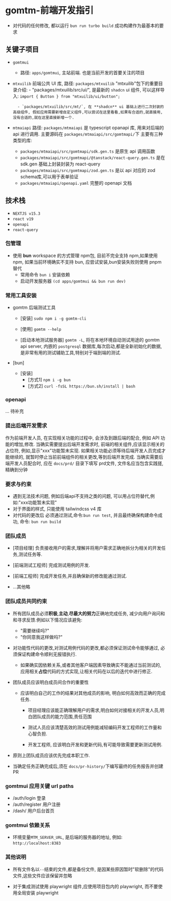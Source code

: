 # gomtm-前端开发指引

* 对代码的任何修改, 都以运行 `bun run turbo build` 成功构建作为最基本的要求

## 关键子项目

* `gomtmui`
  * 路径: `apps/gomtmui`, 主站前端. 也是当前开发的首要关注的项目

* `mtxuilib`
    前端公共 UI 库, 路径: `packages/mtxuilib`
    "mtxuilib"包下的重要目录介绍:
        - "packages/mtxuilib/src/ui/", 是最新的 `shadcn` ui 组件, 可以这样导入: `import { Button } from "mtxuilib/ui/button";`

        - `packages/mtxuilib/src/mt/`, 在 **shadcn** ui 基础上进行二次封装的高级组件, 假如应用需要新增自定义组件,可以尝试在这里看看,如果有合适的,就直接用,没有合适的,就在这里直接新增一个.
* `mtmaiapi`
    路径: `packages/mtmaiapi` 是 typescript opanapi 库, 用来对后端的api 进行调用.
    主要源码在 `packages/mtmaiapi/src/gomtmapi/`下
    主要有三种类型的库:
  * `packages/mtmaiapi/src/gomtmapi/sdk.gen.ts` 是原生 api 调用函数
  * `packages/mtmaiapi/src/gomtmapi/@tanstack/react-query.gen.ts` 是在 sdk.gen 基础上封装封装为 react-query
  * `packages/mtmaiapi/src/gomtmapi/zod.gen.ts` 是以 api 对应的 zod schema库,可以用于表单验证
  * `packages/mtmaiapi/openapi.yaml` 完整的 openapi 文档

## 技术栈

* `NEXTJS v15.3`
* `react v19`
* `openapi`
* `react-query`

### 包管理

* 使用 **bun** workspace 的方式管理 npm包, 目前不完全支持 npm,如果使用npm, 如果当前环境确实不支持 bun, 应尝试安装,bun安装失败则使用 pnpm 替代
  * 常用命令 `bun i` 安装依赖
  * 启动开发服务器 `(cd apps/gomtmui && bun run dev)`

### 常用工具安装

* gomtm 后端测试工具

  * [安装] `sudo npm i -g gomtm-cli`

  * [使用] `gomtm --help`

  * [启动本地测试服务器] `gomtm -L`, 将在本地环境自动测试用途的 gomtm api server, 内嵌的 `postgresql` 数据库,每次启动,都是全新初始化的数据, 是非常有用的测试辅助工具,特别对于端到端的测试.

* [bun]
  * [安装]
    * [方式1] `npm i -g bun`
    * [方式2] `curl -fsSL https://bun.sh/install | bash`

### openapi

... 待补充

### 提出后端开发需求

作为前端开发人员, 在实现相关功能的过程中, 会涉及到跟后端的配合, 例如 API 功能的增加,修改.
当确实需要提出后端开发需求时, 前端的相关组件,应该显示相关的占位符, 例如,显示"xxx"功能暂未实现.
如果相关功能必须等待后端开发人员完成才能继续的, 就暂时停止当前前端组件的相关更改,等到后端开发完成.
当确实需要后端开发人员配合时, 应在 `docs/prd/` 目录下填写 prd文件, 文件名应当包含实践搓,精确到分钟

### 要求与约束

* 遇到无法技术问题, 例如后端api不支持之类的问题, 可以用占位符替代,例如:"xxx功能暂未实现"
* 对于界面的样式, 只能使用 tailwindcss v4 库
* 对代码的更改后 必须通过测试,命令:`bun run test`, 并且最终确保构建命令成功, 命令: `bun run build`

### 团队成员

* [项目经理] 负责接收用户的需求,理解并将用户需求正确地拆分为相关的开发任务,测试任务等.

* [前端测试工程师] 完成测试用例的开发.

* [前端工程师] 完成开发任务,并且确保新的修改能通过测试.

* ...其他略

### 团队成员共同约束

* 所有团队成员必须**积极**,**主动**,**尽最大的努力**正确地完成任务, 减少向用户询问和和寻求反馈.例如以下情况应该避免:
  * "需要继续吗?"
  * "你同意我这样做吗?"

* 对功能性代码的更改,对测试用例代码的更改,都必须保证测试命令能够通过, 必须保证构建命令顺利无报错执行.
  * 如果确实因依赖关系,或者其他客户端因素导致确实不能通过当前测试的, 应用相关**占位**代码的方式实现,让相关代码在以后的迭代中进行修正.

* 团队成员应该明白成员间合作的重要性
  * 应该明白自己的工作的结果对其他成员的影响, 明白如何高效而正确的完成任务.
    * 项目经理应该能正确理解用户的需求,明白如何对接相关的开发人员,明白团队成员的能力范围,责任范围
    * 测试人员应该清楚高效的测试用例能减轻编码开发工程师的工作量和心智负担.

    * 开发工程师, 应该明白开发和更新代码,有可能导致需要更新测试用例.

* 原则上团队成员应该优先完成本职工作.

* 当确定任务正确完成后,须在 `docs/pr-history/`下编写最终的任务报告并创建PR

### gomtmui 应用关键 url paths

* /auth/login 登录
* /auth/register 用户注册
* /dash/ 用户后台首页

### gomtmui 依赖关系

* 环境变量`MTM_SERVER_URL`, 是后端的服务器的地址, 例如: `http://localhost:8383`

### 其他说明

* 所有文件名以`--`结束的文件,都是备份文件, 是因某些原因暂时"软删除"的代码文件,这些文件应该保留并忽略

* 对于集成测试使用 playwright 组件,应使用项目包内的 playwright, 而不要使用全局安装 playwright
